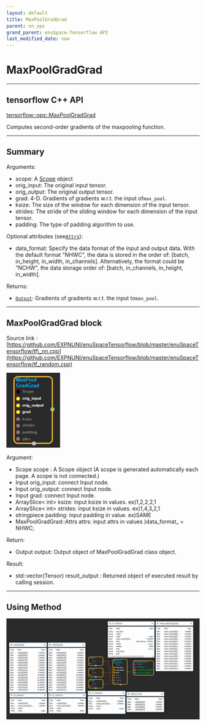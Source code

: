 ```yaml
--- 
layout: default 
title: MaxPoolGradGrad 
parent: nn_ops 
grand_parent: enuSpace-Tensorflow API 
last_modified_date: now 
--- 
```


# MaxPoolGradGrad

---

## tensorflow C++ API

[tensorflow::ops::MaxPoolGradGrad](https://www.tensorflow.org/api_docs/cc/class/tensorflow/ops/max-pool-grad-grad)

Computes second-order gradients of the maxpooling function.

---

## Summary

Arguments:

* scope: A [Scope](https://www.tensorflow.org/api_docs/cc/class/tensorflow/scope.html#classtensorflow_1_1_scope) object
* orig\_input: The original input tensor.
* orig\_output: The original output tensor.
* grad: 4-D. Gradients of gradients w.r.t. the input of`max_pool`.
* ksize: The size of the window for each dimension of the input tensor.
* strides: The stride of the sliding window for each dimension of the input tensor.
* padding: The type of padding algorithm to use.

Optional attributes \(see[`Attrs`](https://www.tensorflow.org/api_docs/cc/struct/tensorflow/ops/max-pool-grad-grad/attrs.html#structtensorflow_1_1ops_1_1_max_pool_grad_grad_1_1_attrs)\):

* data\_format: Specify the data format of the input and output data. With the default format "NHWC", the data is stored in the order of: \[batch, in\_height, in\_width, in\_channels\]. Alternatively, the format could be "NCHW", the data storage order of: \[batch, in\_channels, in\_height, in\_width\].

Returns:

* [`Output`](https://www.tensorflow.org/api_docs/cc/class/tensorflow/output.html#classtensorflow_1_1_output): Gradients of gradients w.r.t. the input to`max_pool`.

---

## MaxPoolGradGrad block

Source link : [https://github.com/EXPNUNI/enuSpaceTensorflow/blob/master/enuSpaceTensorflow/tf\_nn.cpp](https://github.com/EXPNUNI/enuSpaceTensorflow/blob/master/enuSpaceTensorflow/tf_random.cpp)

![](./assets/nn-ops/MaxPoolGradGrad1.jpg)

Argument:

* Scope scope : A Scope object \(A scope is generated automatically each page. A scope is not connected.\)
* Input orig\_input: connect  Input node.
* Input orig\_output: connect  Input node.
* Input grad: connect  Input node.
* ArraySlice&lt; int&gt; ksize: input ksize in values. ex\)1,2,2,2,1
* ArraySlice&lt; int&gt; strides: input ksize in values. ex\)1,4,3,2,1
* stringpiece padding: input padding in value. ex\)SAME
* MaxPoolGradGrad::Attrs attrs: input attrs in values \)data\_format\_ = NHWC;

Return:

* Output output: Output object of MaxPoolGradGrad class object.

Result:

* std::vector\(Tensor\) result\_output  : Returned object of executed result by calling session.

---

## Using Method

![](./assets/nn-ops/MaxPoolGradGrad2.jpg)


